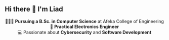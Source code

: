 ## Hi there 👋 I'm Liad

<div align="center">

👨🏻‍🎓 **Pursuing a B.Sc. in Computer Science** at Afeka College of Engineering  
🔧 **Practical Electronics Engineer**  
💻 Passionate about **Cybersecurity** and **Software Development**

</div>

